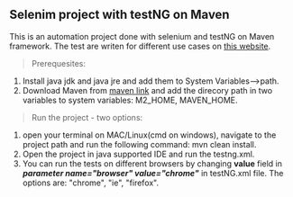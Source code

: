 ## Selenim project with testNG on Maven

This is an automation project done with selenium and testNG on Maven framework. The test are writen for different use cases on [this website][1].</br>

>Prerequesites:
1. Install java jdk and java jre and add them to System Variables-->path. </br>
2. Download Maven from [maven link][2] and add the direcory path in two variables to system variables: M2_HOME, MAVEN_HOME.

>Run the project - two options:</br>
1. open your terminal on MAC/Linux(cmd on windows), navigate to the project path and run the following command: mvn clean install.
2. Open the project in java supported IDE and run the testng.xml.
3. You can run the tests on different browsers by changing **value** field in ___parameter name="browser" value="chrome"___ in testNG.xml file. The options are: "chrome", "ie", "firefox".

[1]:(http://the-internet.herokuapp.com/)
[2]:(https://maven.apache.org/download.cgi)

